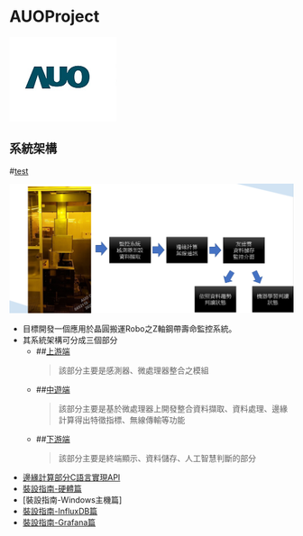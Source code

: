 # AUOProject

![image001.jpg](photo/image001.jpg)   

## 系統架構  
#[test](document/Hardware.md)


![img.png](document/README_img_file/img.png)
* 目標開發一個應用於晶圓搬運Robo之Z軸鋼帶壽命監控系統。
* 其系統架構可分成三個部分
  * ##[上游端](document/上游端.md)
    > 該部分主要是感測器、微處理器整合之模組
  * ##[中遊端](document/中遊端.md)
    >該部分主要是基於微處理器上開發整合資料擷取、資料處理、邊緣計算得出特徵指標、無線傳輸等功能
  * ##[下游端](document/下游端.md)
    >該部分主要是終端顯示、資料儲存、人工智慧判斷的部分
* [邊緣計算部分C語言實現API](document/API.md)
* [裝設指南-硬體篇](document/Hardware.md)
* [裝設指南-Windows主機篇]
* [裝設指南-InfluxDB篇](document/Install%20InfluxDB%20windows.md)
* [裝設指南-Grafana篇](document/Install%20Grafana%20windows.md)
